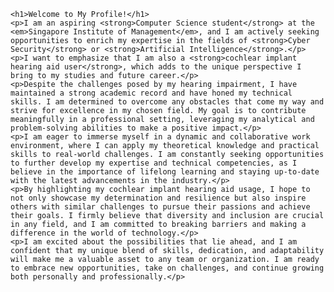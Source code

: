     <h1>Welcome to My Profile!</h1>
    <p>I am an aspiring <strong>Computer Science student</strong> at the <em>Singapore Institute of Management</em>, and I am actively seeking opportunities to enrich my expertise in the fields of <strong>Cyber Security</strong> or <strong>Artificial Intelligence</strong>.</p>
    <p>I want to emphasize that I am also a <strong>cochlear implant hearing aid user</strong>, which adds to the unique perspective I bring to my studies and future career.</p>
    <p>Despite the challenges posed by my hearing impairment, I have maintained a strong academic record and have honed my technical skills. I am determined to overcome any obstacles that come my way and strive for excellence in my chosen field. My goal is to contribute meaningfully in a professional setting, leveraging my analytical and problem-solving abilities to make a positive impact.</p>
    <p>I am eager to immerse myself in a dynamic and collaborative work environment, where I can apply my theoretical knowledge and practical skills to real-world challenges. I am constantly seeking opportunities to further develop my expertise and technical competencies, as I believe in the importance of lifelong learning and staying up-to-date with the latest advancements in the industry.</p>
    <p>By highlighting my cochlear implant hearing aid usage, I hope to not only showcase my determination and resilience but also inspire others with similar challenges to pursue their passions and achieve their goals. I firmly believe that diversity and inclusion are crucial in any field, and I am committed to breaking barriers and making a difference in the world of technology.</p>
    <p>I am excited about the possibilities that lie ahead, and I am confident that my unique blend of skills, dedication, and adaptability will make me a valuable asset to any team or organization. I am ready to embrace new opportunities, take on challenges, and continue growing both personally and professionally.</p>

